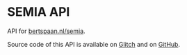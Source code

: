 # SEMIA API

API for [bertspaan.nl/semia](https://bertspaan.nl/semia).

Source code of this API is available on [Glitch](https://glitch.com/edit/#!/semia-api) and on [GitHub](https://github.com/bertspaan/semia-api).
